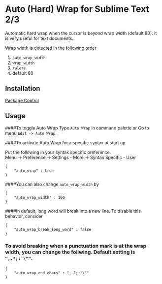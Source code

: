 Auto (Hard) Wrap for Sublime Text 2/3
====================
Automatic hard wrap when the cursor is beyond wrap width (default 80).  It is very useful for text documents.

Wrap width is detected in the following order

1. `auto_wrap_width`
2. `wrap_width`
3. `rulers`
4. default 80

Installation
------------
[Package Control](http://wbond.net/sublime_packages/package_control)


Usage
------------
####To toggle Auto Wrap
Type `Auto Wrap` in command palette or Go to menu `Edit -> Auto Wrap`.


####To activate Auto Wrap for a specific syntax at start up

Put the following in your syntax specific preference.<br>
Menu -> Preference -> Settings - More -> Syntax Specific - User

    {
        "auto_wrap" : true
    }

####You can also change `auto_wrap_width` by

    {
        "auto_wrap_width" : 100
    }

####In default, long word will break into a new line.
To disable this behavior, consider

    {
        "auto_wrap_break_long_word" : false
    }

### To avoid breaking when a punctuation mark is at the wrap width, you can change the follwing. Default setting is `",.?;:'\""`.

    {
        "auto_wrap_end_chars" : ",.?;:'\""
    }